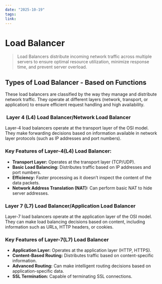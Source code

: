 ```yaml
---
date: "2025-10-19"
tags: 
link:
---
```


# Load Balancer

> Load Balancers distribute incoming network traffic across multiple servers to ensure optimal resource utilization, minimize response time, and prevent server overload.

## Types of Load Balancer - Based on Functions

These load balancers are classified by the way they manage and distribute network traffic. They operate at different layers (network, transport, or application) to ensure efficient request handling and high availability.

###  ****Layer 4 (L4) Load Balancer/Network Load Balancer****

Layer-4 load balancers operate at the transport layer of the OSI model. They make forwarding decisions based on information available in network layer protocols (such as IP addresses and port numbers).

### Key Features of Layer-4(L4) Load Balancer:

- ****Transport Layer:**** Operates at the transport layer (TCP/UDP).
- ****Basic Load Balancing:**** Distributes traffic based on IP addresses and port numbers.
- ****Efficiency:**** Faster processing as it doesn’t inspect the content of the data packets.
- ****Network Address Translation (NAT):**** Can perform basic NAT to hide server addresses.

### ****Layer 7 (L7) Load Balancer/Application Load Balancer****

Layer-7 load balancers operate at the application layer of the OSI model. They can make load balancing decisions based on content, including information such as URLs, HTTP headers, or cookies.

### Key Features of Layer-7(L7) Load Balancer

- ****Application Layer:**** Operates at the application layer (HTTP, HTTPS).
- ****Content-Based Routing:**** Distributes traffic based on content-specific information.
- ****Advanced Routing:**** Can make intelligent routing decisions based on application-specific data.
- ****SSL Termination:**** Capable of terminating SSL connections.